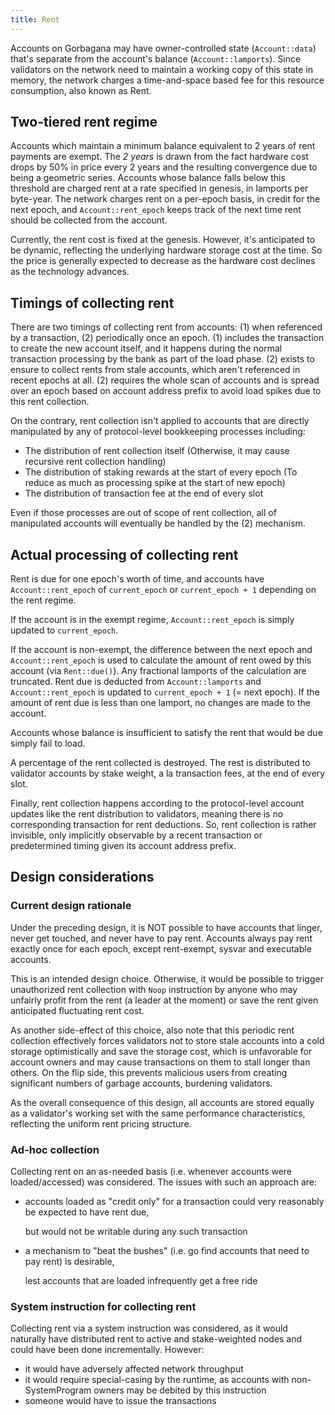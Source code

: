 ```yaml
---
title: Rent
---
```


Accounts on Gorbagana may have owner-controlled state \(`Account::data`\) that's separate from the account's balance \(`Account::lamports`\). Since validators on the network need to maintain a working copy of this state in memory, the network charges a time-and-space based fee for this resource consumption, also known as Rent.

## Two-tiered rent regime

Accounts which maintain a minimum balance equivalent to 2 years of rent payments are exempt. The _2 years_ is drawn from the fact hardware cost drops by 50% in price every 2 years and the resulting convergence due to being a geometric series. Accounts whose balance falls below this threshold are charged rent at a rate specified in genesis, in lamports per byte-year. The network charges rent on a per-epoch basis, in credit for the next epoch, and `Account::rent_epoch` keeps track of the next time rent should be collected from the account.

Currently, the rent cost is fixed at the genesis. However, it's anticipated to be dynamic, reflecting the underlying hardware storage cost at the time. So the price is generally expected to decrease as the hardware cost declines as the technology advances.

## Timings of collecting rent

There are two timings of collecting rent from accounts: \(1\) when referenced by a transaction, \(2\) periodically once an epoch. \(1\) includes the transaction to create the new account itself, and it happens during the normal transaction processing by the bank as part of the load phase. \(2\) exists to ensure to collect rents from stale accounts, which aren't referenced in recent epochs at all. \(2\) requires the whole scan of accounts and is spread over an epoch based on account address prefix to avoid load spikes due to this rent collection.

On the contrary, rent collection isn't applied to accounts that are directly manipulated by any of protocol-level bookkeeping processes including:

- The distribution of rent collection itself (Otherwise, it may cause recursive rent collection handling)
- The distribution of staking rewards at the start of every epoch (To reduce as much as processing spike at the start of new epoch)
- The distribution of transaction fee at the end of every slot

Even if those processes are out of scope of rent collection, all of manipulated accounts will eventually be handled by the \(2\) mechanism.

## Actual processing of collecting rent

Rent is due for one epoch's worth of time, and accounts have `Account::rent_epoch` of `current_epoch` or `current_epoch + 1` depending on the rent regime.

If the account is in the exempt regime, `Account::rent_epoch` is simply updated to `current_epoch`.

If the account is non-exempt, the difference between the next epoch and `Account::rent_epoch` is used to calculate the amount of rent owed by this account \(via `Rent::due()`\). Any fractional lamports of the calculation are truncated. Rent due is deducted from `Account::lamports` and `Account::rent_epoch` is updated to `current_epoch + 1` (= next epoch). If the amount of rent due is less than one lamport, no changes are made to the account.

Accounts whose balance is insufficient to satisfy the rent that would be due simply fail to load.

A percentage of the rent collected is destroyed. The rest is distributed to validator accounts by stake weight, a la transaction fees, at the end of every slot.

Finally, rent collection happens according to the protocol-level account updates like the rent distribution to validators, meaning there is no corresponding transaction for rent deductions. So, rent collection is rather invisible, only implicitly observable by a recent transaction or predetermined timing given its account address prefix.

## Design considerations

### Current design rationale

Under the preceding design, it is NOT possible to have accounts that linger, never get touched, and never have to pay rent. Accounts always pay rent exactly once for each epoch, except rent-exempt, sysvar and executable accounts.

This is an intended design choice. Otherwise, it would be possible to trigger unauthorized rent collection with `Noop` instruction by anyone who may unfairly profit from the rent (a leader at the moment) or save the rent given anticipated fluctuating rent cost.

As another side-effect of this choice, also note that this periodic rent collection effectively forces validators not to store stale accounts into a cold storage optimistically and save the storage cost, which is unfavorable for account owners and may cause transactions on them to stall longer than others. On the flip side, this prevents malicious users from creating significant numbers of garbage accounts, burdening validators.

As the overall consequence of this design, all accounts are stored equally as a validator's working set with the same performance characteristics, reflecting the uniform rent pricing structure.

### Ad-hoc collection

Collecting rent on an as-needed basis \(i.e. whenever accounts were loaded/accessed\) was considered. The issues with such an approach are:

- accounts loaded as "credit only" for a transaction could very reasonably be expected to have rent due,

  but would not be writable during any such transaction

- a mechanism to "beat the bushes" \(i.e. go find accounts that need to pay rent\) is desirable,

  lest accounts that are loaded infrequently get a free ride

### System instruction for collecting rent

Collecting rent via a system instruction was considered, as it would naturally have distributed rent to active and stake-weighted nodes and could have been done incrementally. However:

- it would have adversely affected network throughput
- it would require special-casing by the runtime, as accounts with non-SystemProgram owners may be debited by this instruction
- someone would have to issue the transactions
